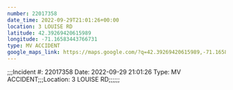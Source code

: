 ```yaml
---
number: 22017358
date_time: 2022-09-29T21:01:26+00:00
location: 3 LOUISE RD
latitude: 42.39269420615989
longitude: -71.16583443766731
type: MV ACCIDENT
google_maps_link: https://maps.google.com/?q=42.39269420615989,-71.16583443766731
---
```


;;;Incident #: 22017358  Date: 2022-09-29 21:01:26   Type: MV ACCIDENT;;;Location: 3 LOUISE RD;;;;;;
